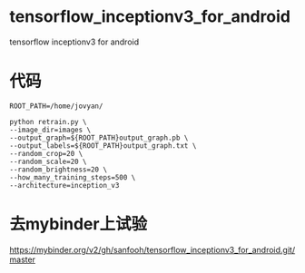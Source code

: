 # tensorflow_inceptionv3_for_android
tensorflow inceptionv3 for android



# 代码
```
ROOT_PATH=/home/jovyan/

python retrain.py \
--image_dir=images \
--output_graph=${ROOT_PATH}output_graph.pb \
--output_labels=${ROOT_PATH}output_graph.txt \
--random_crop=20 \
--random_scale=20 \
--random_brightness=20 \
--how_many_training_steps=500 \
--architecture=inception_v3
```

# 去mybinder上试验
https://mybinder.org/v2/gh/sanfooh/tensorflow_inceptionv3_for_android.git/master